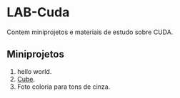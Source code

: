 # LAB-Cuda

Contem miniprojetos e materiais de estudo sobre CUDA.

## Miniprojetos

1. hello world.
2. [Cube](Cube/README.md).
3. Foto coloria para tons de cinza.